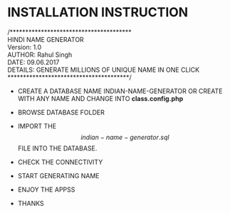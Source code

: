 # INSTALLATION INSTRUCTION

/*************************************** <br/>
 HINDI NAME GENERATOR <br/>
 Version: 1.0<br/>
 AUTHOR: Rahul Singh<br/>
 DATE: 09.06.2017<br/>
 DETAILS: GENERATE MILLIONS OF UNIQUE NAME IN ONE CLICK <br/>
***************************************/


* CREATE A DATABASE NAME INDIAN-NAME-GENERATOR OR CREATE WITH ANY NAME AND CHANGE INTO **class.config.php**

* BROWSE DATABASE FOLDER 

* IMPORT THE $$ indian-name-generator.sql $$ FILE INTO THE DATABASE.

* CHECK THE CONNECTIVITY

* START GENERATING NAME

* ENJOY THE APPSS

* THANKS
